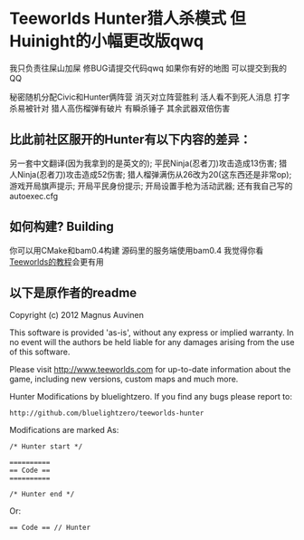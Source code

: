 Teeworlds Hunter猎人杀模式 但Huinight的小幅更改版qwq
=====================
我只负责往屎山加屎 修BUG请提交代码qwq
如果你有好的地图 可以提交到我的QQ

秘密随机分配Civic和Hunter俩阵营 消灭对立阵营胜利 活人看不到死人消息 打字杀易被针对 猎人高伤榴弹有破片 有瞬杀锤子 其余武器双倍伤害

比此前社区服开的Hunter有以下内容的差异：
-----------------------
另一套中文翻译(因为我拿到的是英文的);
平民Ninja(忍者刀)攻击造成13伤害;
猎人Ninja(忍者刀)攻击造成52伤害;
猎人榴弹满伤从26改为20(这东西还是非常op);
游戏开局旗声提示;
开局平民身份提示;
开局设置手枪为活动武器;
还有我自己写的autoexec.cfg

如何构建? Building
--------------
你可以用CMake和bam0.4构建 源码里的服务端使用bam0.4
我觉得你看[Teeworlds的教程](https://github.com/teeworlds/teeworlds)会更有用 

以下是原作者的readme
-------------

Copyright (c) 2012 Magnus Auvinen


This software is provided 'as-is', without any express or implied
warranty. In no event will the authors be held liable for any damages
arising from the use of this software.


Please visit http://www.teeworlds.com for up-to-date information about 
the game, including new versions, custom maps and much more.

Hunter Modifications by bluelightzero.
If you find any bugs please report to:

	http://github.com/bluelightzero/teeworlds-hunter
	
Modifications are marked As:

	/* Hunter start */

	==========
	== Code ==
	==========

	/* Hunter end */

Or:

	== Code == // Hunter